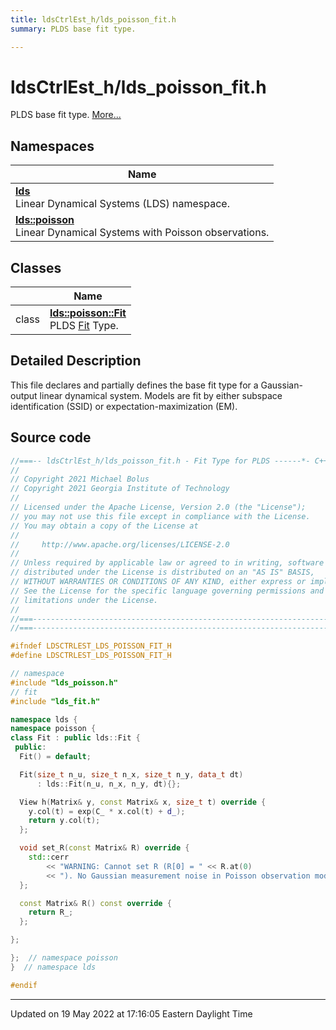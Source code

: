 ```yaml
---
title: ldsCtrlEst_h/lds_poisson_fit.h
summary: PLDS base fit type. 

---
```


# ldsCtrlEst_h/lds_poisson_fit.h

PLDS base fit type.  [More...](#detailed-description)



## Namespaces

| Name           |
| -------------- |
| **[lds](/lds-ctrl-est/docs/api/namespaces/namespacelds/)** <br>Linear Dynamical Systems (LDS) namespace.  |
| **[lds::poisson](/lds-ctrl-est/docs/api/namespaces/namespacelds_1_1poisson/)** <br>Linear Dynamical Systems with Poisson observations.  |

## Classes

|                | Name           |
| -------------- | -------------- |
| class | **[lds::poisson::Fit](/lds-ctrl-est/docs/api/classes/classlds_1_1poisson_1_1fit/)** <br>PLDS [Fit]() Type.  |

## Detailed Description



This file declares and partially defines the base fit type for a Gaussian-output linear dynamical system. Models are fit by either subspace identification (SSID) or expectation-maximization (EM). 





## Source code

```cpp
//===-- ldsCtrlEst_h/lds_poisson_fit.h - Fit Type for PLDS ------*- C++ -*-===//
//
// Copyright 2021 Michael Bolus
// Copyright 2021 Georgia Institute of Technology
//
// Licensed under the Apache License, Version 2.0 (the "License");
// you may not use this file except in compliance with the License.
// You may obtain a copy of the License at
//
//     http://www.apache.org/licenses/LICENSE-2.0
//
// Unless required by applicable law or agreed to in writing, software
// distributed under the License is distributed on an "AS IS" BASIS,
// WITHOUT WARRANTIES OR CONDITIONS OF ANY KIND, either express or implied.
// See the License for the specific language governing permissions and
// limitations under the License.
//
//===----------------------------------------------------------------------===//
//===----------------------------------------------------------------------===//

#ifndef LDSCTRLEST_LDS_POISSON_FIT_H
#define LDSCTRLEST_LDS_POISSON_FIT_H

// namespace
#include "lds_poisson.h"
// fit
#include "lds_fit.h"

namespace lds {
namespace poisson {
class Fit : public lds::Fit {
 public:
  Fit() = default;

  Fit(size_t n_u, size_t n_x, size_t n_y, data_t dt)
      : lds::Fit(n_u, n_x, n_y, dt){};

  View h(Matrix& y, const Matrix& x, size_t t) override {
    y.col(t) = exp(C_ * x.col(t) + d_);
    return y.col(t);
  };

  void set_R(const Matrix& R) override {
    std::cerr
        << "WARNING: Cannot set R (R[0] = " << R.at(0)
        << "). No Gaussian measurement noise in Poisson observation model.\n";
  };

  const Matrix& R() const override {
    return R_;
  };

};

};  // namespace poisson
}  // namespace lds

#endif
```


-------------------------------

Updated on 19 May 2022 at 17:16:05 Eastern Daylight Time
